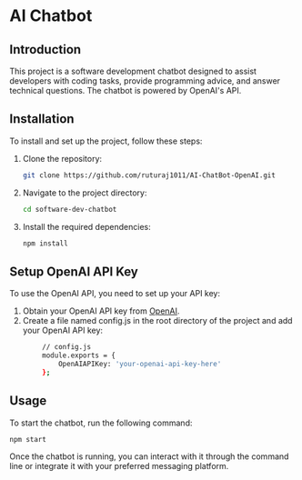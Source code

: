 # AI Chatbot

## Introduction
This project is a software development chatbot designed to assist developers with coding tasks, provide programming advice, and answer technical questions. The chatbot is powered by OpenAI's API.

## Installation
To install and set up the project, follow these steps:
1. Clone the repository:
    ```bash
    git clone https://github.com/ruturaj1011/AI-ChatBot-OpenAI.git
    ```
2. Navigate to the project directory:
    ```bash
    cd software-dev-chatbot
    ```
3. Install the required dependencies:
    ```bash
    npm install
    ```

## Setup OpenAI API Key
To use the OpenAI API, you need to set up your API key:
1. Obtain your OpenAI API key from [OpenAI](https://beta.openai.com/signup/).
2. Create a file named config.js in the root directory of the project and add your OpenAI API key:
```bash
        // config.js
        module.exports = {
            OpenAIAPIKey: 'your-openai-api-key-here'
        };
```

## Usage
To start the chatbot, run the following command:
```bash
npm start
```
Once the chatbot is running, you can interact with it through the command line or integrate it with your preferred messaging platform.

